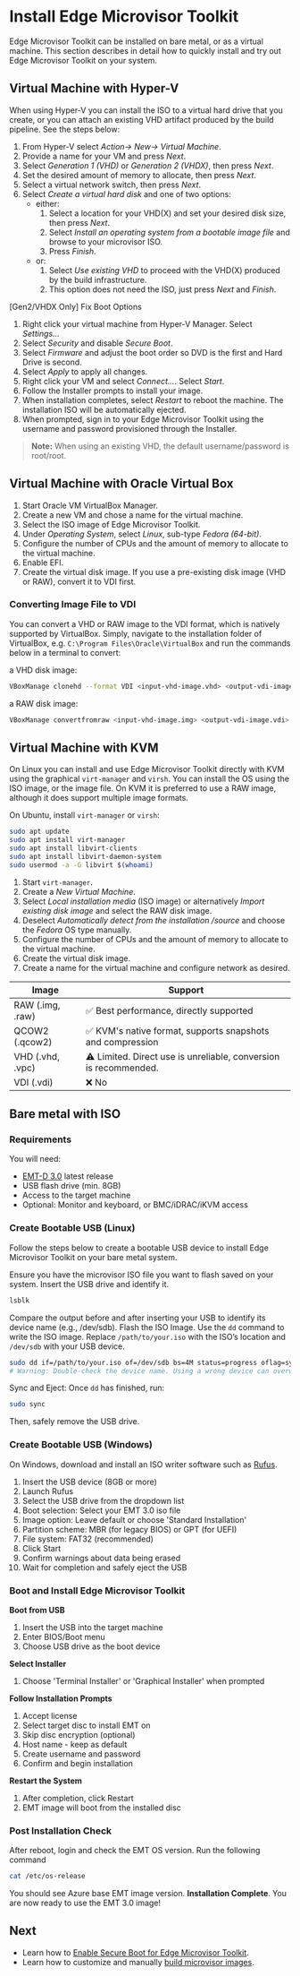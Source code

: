 # Install Edge Microvisor Toolkit

Edge Microvisor Toolkit can be installed on bare metal, or as a virtual machine. This section
describes in detail how to quickly install and try out Edge Microvisor Toolkit on your system.

## Virtual Machine with Hyper-V

When using Hyper-V you can install the ISO to a virtual hard drive that you create, or
you can attach an existing VHD artifact produced by the build pipeline. See the steps below:

1. From Hyper-V select *Action-> New-> Virtual Machine*.
2. Provide a name for your VM and press *Next*.
3. Select *Generation 1 (VHD)* or *Generation 2 (VHDX)*, then press *Next*.
4. Set the desired amount of memory to allocate, then press *Next*.
5. Select a virtual network switch, then press *Next*.
6. Select *Create a virtual hard disk* and one of two options:
   - either:
     1. Select a location for your VHD(X) and set your desired disk size, then press *Next*.
     2. Select *Install an operating system from a bootable image file* and browse to your
      microvisor ISO.
     3. Press *Finish*.
   - or:
     1. Select *Use existing VHD* to proceed with the VHD(X) produced by the build infrastructure.
     2. This option does not need the ISO, just press *Next* and *Finish*.

[Gen2/VHDX Only] Fix Boot Options

1. Right click your virtual machine from Hyper-V Manager. Select *Settings...*
2. Select *Security* and disable *Secure Boot*.
3. Select *Firmware* and adjust the boot order so DVD is the first and Hard Drive is second.
4. Select *Apply* to apply all changes.
5. Right click your VM and select *Connect...*. Select *Start*.
6. Follow the Installer prompts to install your image.
7. When installation completes, select *Restart* to reboot the machine. The installation ISO
   will be automatically ejected.
8. When prompted, sign in to your Edge Microvisor Toolkit using the username and password
   provisioned through the Installer.

> **Note:**
  When using an existing VHD, the default username/password is root/root.

## Virtual Machine with Oracle Virtual Box

1. Start Oracle VM VirtualBox Manager.
2. Create a new VM and chose a name for the virtual machine.
3. Select the ISO image of Edge Microvisor Toolkit.
4. Under *Operating System*, select *Linux*, sub-type *Fedora (64-bit)*.
5. Configure the number of CPUs and the amount of memory to allocate to the virtual machine.
6. Enable EFI.
7. Create the virtual disk image. If you use a pre-existing disk image (VHD or RAW), convert
  it to VDI first.

### Converting Image File to VDI

You can convert a VHD or RAW image to the VDI format, which is natively supported by
VirtualBox. Simply, navigate to the installation folder of VirtualBox, e.g.
`C:\Program Files\Oracle\VirtualBox` and run the commands below in a terminal to convert:

a VHD disk image:

```bash
VBoxManage clonehd --format VDI <input-vhd-image.vhd> <output-vdi-image.vdi>
```

a RAW disk image:

```bash
VBoxManage convertfromraw <input-vhd-image.img> <output-vdi-image.vdi> --format VDI
```

## Virtual Machine with KVM

On Linux you can install and use Edge Microvisor Toolkit directly with KVM using the
graphical `virt-manager` and `virsh`. You can install the OS using the ISO image, or the
image file. On KVM it is preferred to use a RAW image, although it does support multiple
image formats.

On Ubuntu, install `virt-manager` or `virsh`:

```bash
sudo apt update
sudo apt install virt-manager
sudo apt install libvirt-clients
sudo apt install libvirt-daemon-system
sudo usermod -a -G libvirt $(whoami)
```

1. Start `virt-manager`.
2. Create a *New Virtual Machine*.
3. Select *Local installation media* (ISO image) or alternatively *Import existing disk
   image* and select the RAW disk image.
4. Deselect *Automatically detect from the installation /source* and choose the *Fedora* OS
   type manually.
5. Configure the number of CPUs and the amount of memory to allocate to the virtual machine.
6. Create the virtual disk image.
7. Create a name for the virtual machine and configure network as desired.

| Image              | Support                                                              |
| ------------------ | -------------------------------------------------------------------- |
| RAW (.img, .raw)   | ✅ Best performance, directly supported                              |
| QCOW2 (.qcow2)     | ✅ KVM's native format, supports snapshots and compression           |
| VHD (.vhd, .vpc)   | ⚠️ Limited. Direct use is unreliable, conversion is recommended.     |
| VDI (.vdi)         | ❌ No                                                                |

## Bare metal with ISO

### Requirements

You will need:

- [EMT-D 3.0](https://files-rs.edgeorchestration.intel.com/files-edge-orch/microvisor/iso/EdgeMicrovisorToolkit-3.0.iso) latest release
- USB flash drive (min. 8GB)
- Access to the target machine
- Optional: Monitor and keyboard, or BMC/iDRAC/iKVM access

### Create Bootable USB (Linux)

Follow the steps below to create a bootable USB device to install Edge Microvisor Toolkit
on your bare metal system.

Ensure you have the microvisor ISO file you want to flash saved on your system. Insert the
USB drive and identify it.

```bash
lsblk
```

Compare the output before and after inserting your USB to identify its device name
(e.g., /dev/sdb). Flash the ISO Image. Use the `dd` command to write the ISO image.
Replace `/path/to/your.iso` with the ISO’s location and `/dev/sdb` with your USB device.

```bash
sudo dd if=/path/to/your.iso of=/dev/sdb bs=4M status=progress oflag=sync
# Warning: Double-check the device name. Using a wrong device can overwrite data.
```

Sync and Eject: Once `dd` has finished, run:

```bash
sudo sync
```

Then, safely remove the USB drive.

### Create Bootable USB (Windows)

On Windows, download and install an ISO writer software such as [Rufus](https://rufus.ie/en).

1. Insert the USB device (8GB or more)
1. Launch Rufus
1. Select the USB drive from the dropdown list
1. Boot selection: Select your EMT 3.0 iso file
1. Image option: Leave default or choose 'Standard Installation'
1. Partition scheme: MBR (for legacy BIOS) or GPT (for UEFI)
1. File system: FAT32 (recommended)
1. Click Start
1. Confirm warnings about data being erased
1. Wait for completion and safely eject the USB

### Boot and Install Edge Microvisor Toolkit

**Boot from USB**
1. Insert the USB into the target machine
1. Enter BIOS/Boot menu
1. Choose USB drive as the boot device

**Select Installer**
1. Choose 'Terminal Installer' or 'Graphical Installer' when prompted

**Follow Installation Prompts**
1. Accept license
1. Select target disc to install EMT on
1. Skip disc encryption (optional)
1. Host name - keep as default
1. Create username and password
1. Confirm and begin installation

**Restart the System**
1. After completion, click Restart
1. EMT image will boot from the installed disc

### Post Installation Check

After reboot, login and check the EMT OS version. Run the following command

```bash
cat /etc/os-release
```

You should see Azure base EMT image version. **Installation Complete**. You are
now ready to use the EMT 3.0 image!

## Next

- Learn how to [Enable Secure Boot for Edge Microvisor Toolkit](sb-howto.md).
- Learn how to customize and manually [build microvisor images](building-howto.md).
